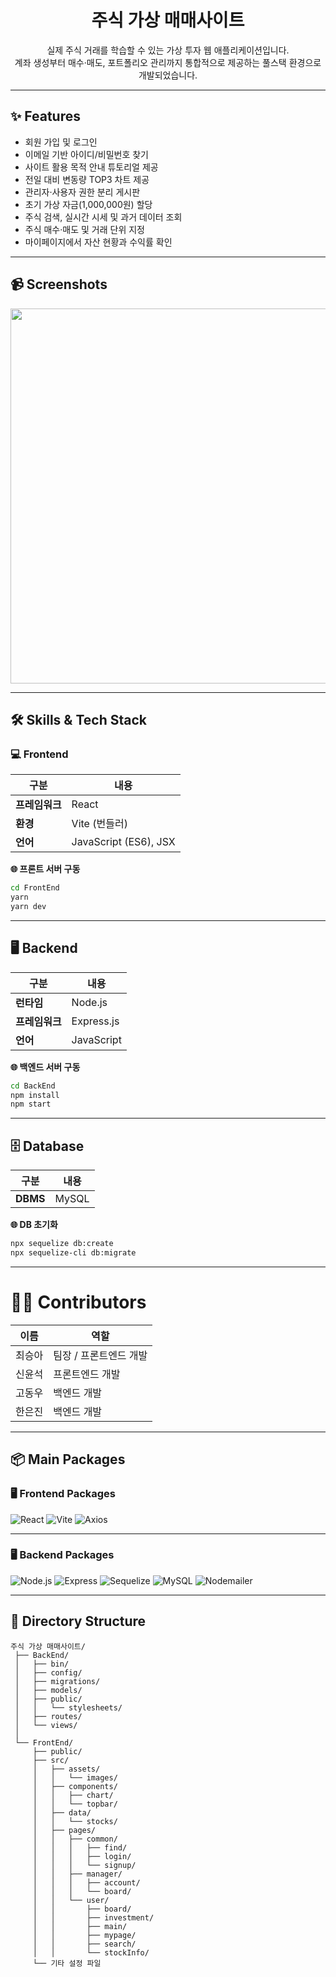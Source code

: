 <h1 align="center">주식 가상 매매사이트</h1>

<p align="center">
실제 주식 거래를 학습할 수 있는 가상 투자 웹 애플리케이션입니다.<br/>
계좌 생성부터 매수·매도, 포트폴리오 관리까지 통합적으로 제공하는 풀스택 환경으로 개발되었습니다.
</p>

---

## ✨ Features

- 회원 가입 및 로그인
- 이메일 기반 아이디/비밀번호 찾기
- 사이트 활용 목적 안내 튜토리얼 제공
- 전일 대비 변동량 TOP3 차트 제공
- 관리자·사용자 권한 분리 게시판
- 초기 가상 자금(1,000,000원) 할당
- 주식 검색, 실시간 시세 및 과거 데이터 조회
- 주식 매수·매도 및 거래 단위 지정
- 마이페이지에서 자산 현황과 수익률 확인

---

## 📹 Screenshots

<p align="center">
  <img src="https://your-screenshot-url" width="600"/>
</p>

---

## 🛠️ Skills & Tech Stack

### 💻 Frontend

| 구분       | 내용                                                                                 |
|-----------|--------------------------------------------------------------------------------------|
| **프레임워크** | React                                                                             |
| **환경**     | Vite (번들러)                                                                      |
| **언어**     | JavaScript (ES6), JSX                                                              |

**🌐 프론트 서버 구동**
```bash
cd FrontEnd
yarn          
yarn dev      
```

---

## 🖥️ Backend

| 구분       | 내용                                                                           |
|-----------|------------------------------------------------------------------------------|
| **런타임**   | Node.js                                                                     |
| **프레임워크** | Express.js                                                                  |
| **언어**     | JavaScript                                                                  |

**🌐 백엔드 서버 구동**
```bash
cd BackEnd
npm install   
npm start     
```

---

## 🗄️ Database

| 구분     | 내용                                                                               |
|---------|----------------------------------------------------------------------------------|
| **DBMS** | MySQL                                                                            |관리                           |

**🌐 DB 초기화**
```bash
npx sequelize db:create
npx sequelize-cli db:migrate
```

---

# 👫🏻 Contributors

| 이름       | 역할                |
|------------|-------------------|
| 최승아     | 팀장 / 프론트엔드 개발 |
| 신윤석     | 프론트엔드 개발         |
| 고동우     | 백엔드 개발         |
| 한은진     | 백엔드 개발     |

---

## 📦 Main Packages

### 🖥️ Frontend Packages

![React](https://img.shields.io/badge/React-20232A?style=for-the-badge&logo=react&logoColor=61DAFB)
![Vite](https://img.shields.io/badge/Vite-646CFF?style=for-the-badge&logo=vite&logoColor=white)
![Axios](https://img.shields.io/badge/Axios-5A29E4?style=for-the-badge&logo=axios&logoColor=white)


---

### 🖥️ Backend Packages

![Node.js](https://img.shields.io/badge/Node.js-339933?style=for-the-badge&logo=node.js&logoColor=white)
![Express](https://img.shields.io/badge/Express-000000?style=for-the-badge&logo=express&logoColor=white)
![Sequelize](https://img.shields.io/badge/Sequelize-52B0E7?style=for-the-badge&logo=sequelize&logoColor=white)
![MySQL](https://img.shields.io/badge/MySQL-4479A1?style=for-the-badge&logo=mysql&logoColor=white)
![Nodemailer](https://img.shields.io/badge/Nodemailer-3C3C3C?style=for-the-badge&logo=maildotru&logoColor=white)


---

## 📂 Directory Structure

```
주식 가상 매매사이트/
 ├── BackEnd/
 │   ├── bin/
 │   ├── config/
 │   ├── migrations/
 │   ├── models/
 │   ├── public/
 │   │   └── stylesheets/
 │   ├── routes/
 │   └── views/
 │
 └── FrontEnd/
     ├── public/
     ├── src/
     │   ├── assets/
     │   │   └── images/
     │   ├── components/
     │   │   ├── chart/
     │   │   └── topbar/
     │   ├── data/
     │   │   └── stocks/
     │   ├── pages/
     │   │   ├── common/
     │   │   │   ├── find/
     │   │   │   ├── login/
     │   │   │   └── signup/
     │   │   ├── manager/
     │   │   │   ├── account/
     │   │   │   └── board/
     │   │   └── user/
     │   │       ├── board/
     │   │       ├── investment/
     │   │       ├── main/
     │   │       ├── mypage/
     │   │       ├── search/
     │   │       └── stockInfo/
     └── 기타 설정 파일
```


<!-- # 주식 가상 매매 사이트 (금융시장 플랫폼)

## 소개
주식 가상 매매 사이트는 사용자가 가상 자금을 사용하여 주식을 사고 팔 수 있는 웹 애플리케이션입니다. 이 프로젝트는 주식 거래에 대한 이해를 높이고, 실제 거래에 앞서 연습할 수 있는 환경을 제공하기 위해 개발되었습니다.

## 기능
- **회원 가입 및 로그인**: 사용자는 계정을 생성하고 로그인할 수 있습니다.
- **아이디 및 비밀번호 찾기**: 회원가입 시, 입력한 이메일을 사용하여 아이디 및 비밀번호를 찾을 수 있습니다.
- **튜토리얼 제공**: 메인 페이지에 해당 사이트 활용 목적이 제시되어져 있습니다.
- **전일 대비 변동량 TOP3 제공**: 메인 페이지에 전일과 비교하여 변동량이 제일 큰 주식 3개를 차트로 보여줍니다.
- **게시판**: 주식에 대한 정보 혹은 의견을 게시판을 통해 나눌 수 있습니다. 관리자와 사용자가 게시판에 수행할 수 있는 행동은 차이가 있게 구현되어져 있습니다.
- **가상 자금 할당**: 회원 가입 시 초기 가상 자금이 할당됩니다. 초기 자금은 1,000,000원으로 고정하여 할당됩니다.
- **주식 검색 및 정보 제공**: 사용자는 특정 주식을 검색하고 실시간 가격, 과거 데이터 등 관련 정보를 확인할 수 있습니다. 각 주식에 대한 데이터를 차트를 통해 시각적으로 확인할 수 있습니다.
- **주식 매매/매도(가상투자)**: 사용자는 원하는 주식을 검색한 후, 주식 거래가 가능한 주식이라면 투자를 진행할 수 있습니다. 개인에게 할당괸 가상 자금을 사용하여 원하는 주식을 사고 팔 수 있습니다. 거래시, 거래 단위를 지정하여 편리하게 투자 가능합니다.
- **가상투자 마이페이지**: 사용자는 자신의 주식 포트폴리오를 관리하고, 초기 투자 자금, 매수 원금, 총 주식 평가금액, 현 투자 가능 금액, 수익률, 수익 금액, 보유 주식 수 등을 확인할 수 있습니다. 

## 설치 및 실행 방법
### 요구 사항
- React
- Node.js
- npm
- MySQL

### 설치
1. 저장소를 클론합니다.
    ```sh
    git clone https://github.com/winnaba61/virtual-invest.git
    ```
2. 프로젝트 디렉토리로 이동합니다.
    ```sh
    cd virtual-invest
    ```
3. 필요한 패키지를 설치합니다.
    ```sh
    npm install
    ```

### 데이터베이스 설정
1. MySQL을 설치하고 서버를 설정합니다.

2. /BackEnd/config/config.json에서 development 항목 내의 환경을 MySQL 서버 환경에 맞게 수정합니다.

3. /BackEnd/app.js 파일의 15번째 줄 connection 파트를 MySQL 서버 환경에 맞게 수정합니다.

4. 데이터 베이스에 이번 프로젝트에 필요한 스키마를 생성합니다.
    ```sh
    npx sequelize db:create --env development 
    ```
5. 데이터 베이스에 이번 프로젝트에 필요한 테이블을 생성합니다.
    ```sh
    npx sequelize-cli db:migrate
    ```
6. 테이블을 지우고 싶을 경우, 다음 명령어를 실행합니다.
    ```sh
    npx sequelize-cli db:migrate:undo:all
    ```

### 서버 실행
1. 개발 서버를 시작합니다.
    ```sh
    node app.js 혹은 npm start
    ```
2. 클라이언트 서버를 시작합니다.
    ```sh
    yarn vite 혹은 yarn dev
    ```

## 기여 방법
1. 이 저장소를 포크합니다.
2. 새로운 브랜치를 생성합니다.
    ```sh
    git checkout -b feature/your-feature-name
    ```
3. 변경 사항을 커밋합니다.
    ```sh
    git commit -m "Add your feature description"
    ```
4. 브랜치를 푸시합니다.
    ```sh
    git push origin feature/your-feature-name
    ```
5. 풀 리퀘스트를 생성합니다.

## 팀장

2020202028 최승아 (winnaba61)

## 팀원

2019202053 신윤석 (tlsdbstjr)

2020202033 고동우 (DwKwCs)

2021202022 한은진 (hanejj) -->
